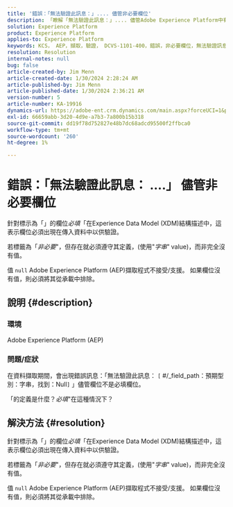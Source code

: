 ```yaml
---
title: '錯誤：「無法驗證此訊息：」.... 儘管非必要欄位'
description: 「瞭解「無法驗證此訊息：」.... 儘管Adobe Experience Platform中有非必填欄位錯誤。
solution: Experience Platform
product: Experience Platform
applies-to: Experience Platform
keywords: KCS， AEP，擷取，驗證， DCVS-1101-400，錯誤，非必要欄位，無法驗證訊息，常見問題集， Adobe Experience Platform
resolution: Resolution
internal-notes: null
bug: false
article-created-by: Jim Menn
article-created-date: 1/30/2024 2:28:24 AM
article-published-by: Jim Menn
article-published-date: 1/30/2024 2:36:21 AM
version-number: 5
article-number: KA-19916
dynamics-url: https://adobe-ent.crm.dynamics.com/main.aspx?forceUCI=1&pagetype=entityrecord&etn=knowledgearticle&id=c08bfe39-17bf-ee11-9079-6045bd006268
exl-id: 66659abb-3d20-4d9e-a7b3-7a800b15b318
source-git-commit: dd19f78d752827e48b7dc68adcd95500f2ffbca0
workflow-type: tm+mt
source-wordcount: '260'
ht-degree: 1%

---
```


# 錯誤：「無法驗證此訊息： ....」 儘管非必要欄位


針對標示為「」的欄位&#x200B;*必填*「在Experience Data Model (XDM)結構描述中，這表示欄位必須出現在傳入資料中以供驗證。

若標籤為「*非必要*&quot;，但存在就必須遵守其定義，(使用&quot;*字串*&quot;<b> </b>value)，而非完全沒有值。

值 `null` Adobe Experience Platform (AEP)擷取程式不接受/支援。 如果欄位沒有值，則必須將其從承載中排除。

## 說明 {#description}


### <b>環境</b>

Adobe Experience Platform (AEP)



### <b>問題/症狀</b>

在資料擷取期間，會出現錯誤訊息：「無法驗證此訊息： `[` #/_field_path：預期型別：字串，找到：Null`]` 」儘管欄位不是必填欄位。

「的定義是什麼？*必填*&quot;在這種情況下？


## 解決方法 {#resolution}


針對標示為「」的欄位&#x200B;*必填*「在Experience Data Model (XDM)結構描述中，這表示欄位必須出現在傳入資料中以供驗證。

若標籤為「*非必要*&quot;，但存在就必須遵守其定義，(使用&quot;*字串*&quot;<b> </b>value)，而非完全沒有值。

值 `null` Adobe Experience Platform (AEP)擷取程式不接受/支援。 如果欄位沒有值，則必須將其從承載中排除。
